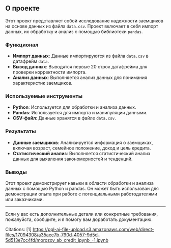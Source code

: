 ## О проекте

Этот проект представляет собой исследование надежности заемщиков на основе данных из файла `data.csv`. Проект включает в себя импорт данных, их обработку и анализ с помощью библиотеки `pandas`.

### Функционал

- **Импорт данных**: Данные импортируются из файла `data.csv` в датафрейм `data`.
- **Вывод данных**: Выводятся первые 20 строк датафрейма для проверки корректности импорта.
- **Анализ данных**: Выполняется анализ данных для понимания характеристик заемщиков.

### Используемые инструменты

- **Python**: Используется для обработки и анализа данных.
- **Pandas**: Используется для импорта и манипуляции данными.
- **CSV-файл**: Данные хранятся в файле `data.csv`.

### Результаты

- **Данные заемщиков**: Анализируется информация о заемщиках, включая возраст, семейное положение, доход и цель кредита.
- **Статистический анализ**: Выполняется статистический анализ данных для выявления закономерностей и тенденций.

### Выводы

Этот проект демонстрирует навыки в области обработки и анализа данных с помощью Python и pandas. Он может быть использован для демонстрации опыта при работе с потенциальными работодателями или заказчиками.

---

Если у вас есть дополнительные детали или конкретные требования, пожалуйста, сообщите, и я помогу вам доработать документацию.

Citations:
[1] https://ppl-ai-file-upload.s3.amazonaws.com/web/direct-files/17094308/a35aec7b-790d-4057-9d5d-5d513e7cc4fd/morozov_ab_credit_ipynb_-1.ipynb
